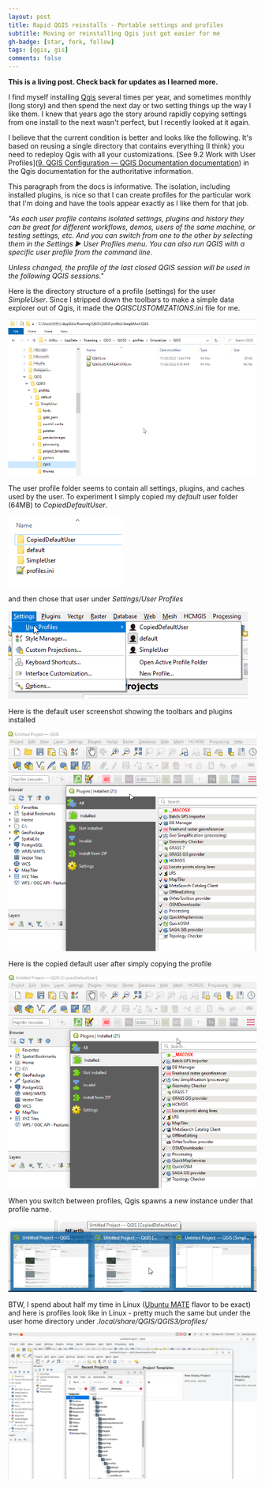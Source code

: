 ```yaml
---
layout: post
title: Rapid QGIS reinstalls - Portable settings and profiles
subtitle: Moving or reinstalling Qgis just got easier for me
gh-badge: [star, fork, follow]
tags: [qgis, gis]
comments: false
---
```


**This is a living post. Check back for updates as I learned more.**

I find myself installing [Qgis](https://qgis.org) several times per year, and sometimes monthly (long story) and then spend the next day or two setting things up the way I like them. I knew that years ago the story around rapidly copying settings from one install to the next wasn't perfect, but I recently looked at it again.

I believe that the current condition is better and looks like the following. It's based on reusing a single directory that contains everything (I think) you need to redeploy Qgis with all your customizations. [See 9.2 Work with User Profiles]([9. QGIS Configuration &mdash; QGIS Documentation documentation](https://docs.qgis.org/3.28/en/docs/user_manual/introduction/qgis_configuration.html#working-with-user-profiles)) in the Qgis documentation for the authoritative information.

This paragraph from the docs is informative. The isolation, including installed plugins, is nice so that I can create profiles for the particular work that I'm doing and have the tools appear exactly as I like them for that job.

*"As each user profile contains isolated settings, plugins and history they can be great for different workflows, demos, users of the same machine, or testing settings, etc. And you can switch from one to the other by selecting them in the Settings ► User Profiles menu. You can also run QGIS with a specific user profile from the command line.*

*Unless changed, the profile of the last closed QGIS session will be used in the following QGIS sessions."*

Here is the directory structure of a profile (settings) for the user *SimpleUser*. Since I stripped down the toolbars to make a simple data explorer out of Qgis, it  made the *QGISCUSTOMIZATIONS.ini* file for me.

![](https://raw.githubusercontent.com/johnzastrow/johnzastrow.github.io/master/_posts/img/33c585aa4d205f3ae771b5187e70c634cfc0a7c7.png)

The user profile folder seems to contain all settings, plugins, and caches used by the user. To experiment I simply copied my *default* user folder (64MB) to *CopiedDefaultUser*. 

![](https://raw.githubusercontent.com/johnzastrow/johnzastrow.github.io/master/_posts/img/8f83f436b35dc2dfcce00f9e79e45496a86fa37e.png)

and then chose that user under *Settings/User Profiles*

![](https://raw.githubusercontent.com/johnzastrow/johnzastrow.github.io/master/_posts/img/308488efb711756927c44c0f20bc29af43e8b550.png)

Here is the default user screenshot showing the toolbars and plugins installed

![](https://raw.githubusercontent.com/johnzastrow/johnzastrow.github.io/master/_posts/img/default_user.png)

Here is the copied default user after simply copying the profile

![](https://raw.githubusercontent.com/johnzastrow/johnzastrow.github.io/master/_posts/img/copied_user.png)

When you switch between profiles, Qgis spawns a new instance under that profile name.

![](https://raw.githubusercontent.com/johnzastrow/johnzastrow.github.io/master/_posts/img/SwitchingUsers.png)

BTW, I spend about half my time in Linux ([Ubuntu MATE](https://ubuntu-mate.org/) flavor to be exact) and here is profiles look like in Linux - pretty much the same but under the user home directory under *.local/share/QGIS/QGIS3/profiles/*

![](https://raw.githubusercontent.com/johnzastrow/johnzastrow.github.io/master/_posts/img/QgisProfilesMATE.png)
